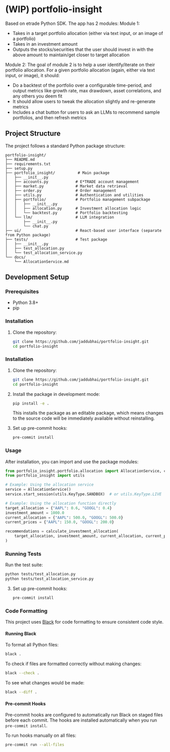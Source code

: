 # (WIP) portfolio-insight
Based on etrade Python SDK. The app has 2 modules:
Module 1:
- Takes in a target portfolio allocation (either via text input, or an image of a portfolio)
- Takes in an investment amount
- Outputs the stocks/securities that the user should invest in with the above amount to maintain/get closer to target allocation

Module 2:
The goal of module 2 is to help a user identify/iterate on their portfolio allocation. For a given portfolio allocation (again, either via text input, or image), it should:
- Do a backtest of the portfolio over a configurable time-period, and output metrics like growth rate, max drawdown, asset correlations, and any others you deem fit
- It should allow users to tweak the allocation slightly and re-generate metrics
- Includes a chat button for users to ask an LLMs to recommend sample portfolios, and then refresh metrics

## Project Structure

The project follows a standard Python package structure:

```
portfolio-insight/
├── README.md
├── requirements.txt
├── setup.py
├── portfolio_insight/          # Main package
│   ├── __init__.py
│   ├── accounts.py            # E*TRADE account management
│   ├── market.py              # Market data retrieval
│   ├── order.py               # Order management
│   ├── utils.py               # Authentication and utilities
│   ├── portfolio/             # Portfolio management subpackage
│   │   ├── __init__.py
│   │   ├── allocation.py      # Investment allocation logic
│   │   └── backtest.py        # Portfolio backtesting
│   └── llm/                   # LLM integration
│       ├── __init__.py
│       └── chat.py
├── ui/                        # React-based user interface (separate from Python package)
├── tests/                     # Test package
│   ├── __init__.py
│   ├── test_allocation.py
│   └── test_allocation_service.py
└── docs/
    └── AllocationService.md
```

## Development Setup

### Prerequisites

- Python 3.8+
- pip

### Installation

1. Clone the repository:
   ```bash
   git clone https://github.com/jaddubhai/portfolio-insight.git
   cd portfolio-insight
   ```

### Installation

1. Clone the repository:
   ```bash
   git clone https://github.com/jaddubhai/portfolio-insight.git
   cd portfolio-insight
   ```

2. Install the package in development mode:
   ```bash
   pip install -e .
   ```
   
   This installs the package as an editable package, which means changes to the source code 
   will be immediately available without reinstalling.

3. Set up pre-commit hooks:
   ```bash
   pre-commit install
   ```

### Usage

After installation, you can import and use the package modules:

```python
from portfolio_insight.portfolio.allocation import AllocationService, calculate_investment_allocation
from portfolio_insight import utils

# Example: Using the allocation service
service = AllocationService()
service.start_session(utils.KeyType.SANDBOX)  # or utils.KeyType.LIVE

# Example: Using the allocation function directly
target_allocation = {"AAPL": 0.6, "GOOGL": 0.4}
investment_amount = 1000.0
current_allocation = {"AAPL": 500.0, "GOOGL": 500.0}
current_prices = {"AAPL": 150.0, "GOOGL": 200.0}

recommendations = calculate_investment_allocation(
    target_allocation, investment_amount, current_allocation, current_prices
)
```

### Running Tests

Run the test suite:
```bash
python tests/test_allocation.py
python tests/test_allocation_service.py
```

3. Set up pre-commit hooks:
   ```bash
   pre-commit install
   ```

### Code Formatting

This project uses [Black](https://github.com/psf/black) for code formatting to ensure consistent code style.

#### Running Black

To format all Python files:
```bash
black .
```

To check if files are formatted correctly without making changes:
```bash
black --check .
```

To see what changes would be made:
```bash
black --diff .
```

#### Pre-commit Hooks

Pre-commit hooks are configured to automatically run Black on staged files before each commit. The hooks are installed automatically when you run `pre-commit install`.

To run hooks manually on all files:
```bash
pre-commit run --all-files
```
